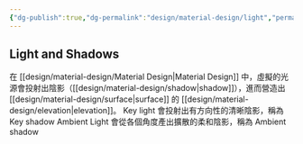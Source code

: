 ```yaml
---
{"dg-publish":true,"dg-permalink":"design/material-design/light","permalink":"/design/material-design/light/","title":"light"}
---
```


## Light and Shadows
在 [[design/material-design/Material Design\|Material Design]] 中，虛擬的光源會投射出陰影（[[design/material-design/shadow\|shadow]]），進而營造出 [[design/material-design/surface\|surface]] 的 [[design/material-design/elevation\|elevation]]。
Key light 會投射出有方向性的清晰陰影，稱為 Key shadow
Ambient Light 會從各個角度產出擴散的柔和陰影，稱為 Ambient shadow